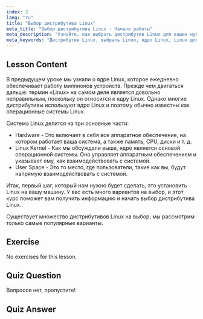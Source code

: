 ```yaml
---
index: 2
lang: "ru"
title: "Выбор дистрибутива Linux"
meta_title: "Выбор дистрибутива Linux - Начало работы"
meta_description: "Узнайте, как выбрать дистрибутив Linux для ваших нужд. Изучите популярные варианты и поймите ядро, аппаратное обеспечение и пользовательское пространство. Начните свой путь в Linux!"
meta_keywords: "Дистрибутив Linux, выбрать Linux, ядро Linux, Linux для начинающих, руководство по Linux, установить Linux, учебник по Linux"
---
```


## Lesson Content

В предыдущем уроке мы узнали о ядре Linux, которое ежедневно обеспечивает работу миллионов устройств. Прежде чем двигаться дальше: термин «Linux» на самом деле является довольно неправильным, поскольку он относится к ядру Linux. Однако многие дистрибутивы используют ядро Linux и поэтому обычно известны как операционные системы Linux.

Система Linux делится на три основные части:

- Hardware - Это включает в себя все аппаратное обеспечение, на котором работает ваша система, а также память, CPU, диски и т. д.
- Linux Kernel - Как мы обсуждали выше, ядро является основой операционной системы. Оно управляет аппаратным обеспечением и указывает ему, как взаимодействовать с системой.
- User Space - Это то место, где пользователи, такие как вы, будут напрямую взаимодействовать с системой.

Итак, первый шаг, который нам нужно будет сделать, это установить Linux на вашу машину. У вас есть много вариантов на выбор, и этот курс поможет вам получить информацию и начать выбор дистрибутива Linux.

Существует множество дистрибутивов Linux на выбор; мы рассмотрим только самые популярные варианты.

## Exercise

No exercises for this lesson.

## Quiz Question

Вопросов нет, пропустите!

## Quiz Answer
